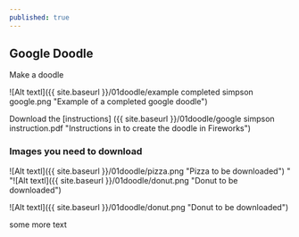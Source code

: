 ```yaml
---
published: true
---
```



## **Google Doodle**

Make a doodle

![Alt textl]({{ site.baseurl }}/01doodle/example completed simpson google.png "Example of a completed google doodle")


Download the [instructions] ({{ site.baseurl }}/01doodle/google simpson instruction.pdf "Instructions in to create the doodle in Fireworks")




### **Images you need to download**

![Alt textl]({{ site.baseurl }}/01doodle/pizza.png "Pizza to be downloaded") "  "![Alt textl]({{ site.baseurl }}/01doodle/donut.png "Donut to be downloaded")

![Alt textl]({{ site.baseurl }}/01doodle/donut.png "Donut to be downloaded")




some more text


